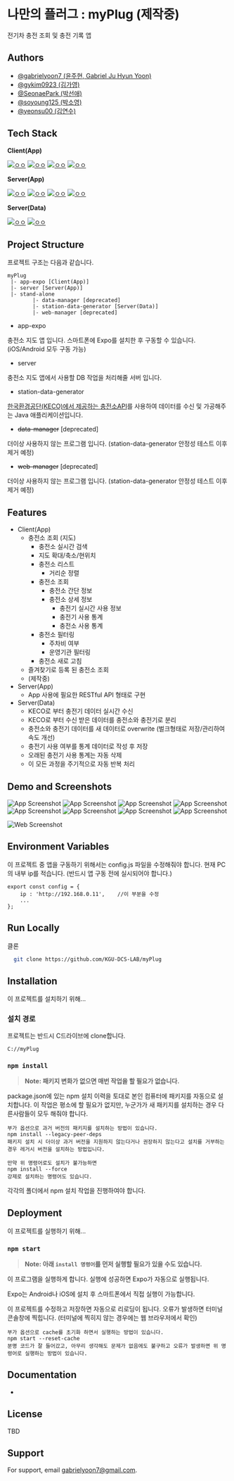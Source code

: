 
# 나만의 플러그 : myPlug (제작중)

전기차 충전 조회 및 충전 기록 앱


## Authors
- [@gabrielyoon7 (윤주현, Gabriel Ju Hyun Yoon)](https://github.com/gabrielyoon7)
- [@gykim0923 (김가영)](https://github.com/gykim0923)
- [@SeonaePark (박선애)](https://github.com/SeonaePark)
- [@soyoung125 (박소영)](https://github.com/soyoung125)
- [@yeonsu00 (김연수)](https://github.com/yeonsu00)


## Tech Stack

**Client(App)** 

[![ㅇㅇ](https://img.shields.io/badge/App-Expo%20GO-lightgray)](https://expo.dev/client)
[![ㅇㅇ](https://img.shields.io/badge/App-React%20Native-blue)](https://reactnative.dev/)
[![ㅇㅇ](https://img.shields.io/badge/App-Native%20Base-9cf)](https://nativebase.io/)
[![ㅇㅇ](https://img.shields.io/badge/App-React%20Native%20Navigation-blueviolet)](https://reactnavigation.org/)


**Server(App)**

[![ㅇㅇ](https://img.shields.io/badge/Backend-MongoDB-success)](https://www.mongodb.com/ko-kr)
[![ㅇㅇ](https://img.shields.io/badge/Backend-mongoose-red)](https://mongoosejs.com/)
[![ㅇㅇ](https://img.shields.io/badge/Backend-NodeJS-green)](https://nodejs.org/ko/)
[![ㅇㅇ](https://img.shields.io/badge/Backend-ExpressJS-black)](https://reactnative.dev/)

**Server(Data)**

[![ㅇㅇ](https://img.shields.io/badge/Backend-MongoDB-success)](https://www.mongodb.com/ko-kr)
[![ㅇㅇ](https://img.shields.io/badge/Backend-Java-red)](https://www.java.com/ko/)



## Project Structure

프로젝트 구조는 다음과 같습니다.

    myPlug
     |- app-expo [Client(App)]
     |- server [Server(App)]
     |- stand-alone
            |- data-manager [deprecated]
            |- station-data-generator [Server(Data)]
            |- web-manager [deprecated]
            

- app-expo

충전소 지도 앱 입니다. 스마트폰에 Expo를 설치한 후 구동할 수 있습니다. (iOS/Android 모두 구동 가능)

- server

충전소 지도 앱에서 사용할 DB 작업을 처리해줄 서버 입니다.

- station-data-generator

[한국환경공단(KECO)에서 제공하는 충전소API](https://www.data.go.kr/data/15013115/standard.do)를 사용하여 데이터를 수신 및 가공해주는 Java 애플리케이션입니다.

- ~~data-manager~~ [deprecated]

더이상 사용하지 않는 프로그램 입니다. (station-data-generator 안정성 테스트 이후 제거 예정)

- ~~web-manager~~ [deprecated]

더이상 사용하지 않는 프로그램 입니다. (station-data-generator 안정성 테스트 이후 제거 예정)

## Features

- Client(App)
  - 충전소 조회 (지도)
    - 충전소 실시간 검색
    - 지도 확대/축소/현위치
    - 충전소 리스트
        - 거리순 정렬
    - 충전소 조회
        - 충전소 간단 정보
        - 충전소 상세 정보
            - 충전기 실시간 사용 정보
            - 충전기 사용 통계
            - 충전소 사용 통계
    - 충전소 필터링
        - 주차비 여부
        - 운영기관 필터링
    - 충전소 새로 고침
  - 즐겨찾기로 등록 된 충전소 조회
  - (제작중)
- Server(App)
    - App 사용에 필요한 RESTful API 형태로 구현
- Server(Data)
  - KECO로 부터 충전기 데이터 실시간 수신
  - KECO로 부터 수신 받은 데이터를 충전소와 충전기로 분리
  - 충전소와 충전기 데이터를 새 데이터로 overwrite (벌크형태로 저장/관리하여 속도 개선)
  - 충전기 사용 여부를 통계 데이터로 작성 후 저장
  - 오래된 충전기 사용 통계는 자동 삭제
  - 이 모든 과정을 주기적으로 자동 반복 처리

## Demo and Screenshots

![App Screenshot](app-expo/screenshots/main.gif)
![App Screenshot](app-expo/screenshots/map.gif)
![App Screenshot](app-expo/screenshots/search.gif)
![App Screenshot](app-expo/screenshots/location.gif)
![App Screenshot](app-expo/screenshots/modalSmall.gif)
![App Screenshot](app-expo/screenshots/modalBig.gif)
![App Screenshot](app-expo/screenshots/list.gif)
![App Screenshot](app-expo/screenshots/filter.gif)

![Web Screenshot](app-expo/screenshots/data.gif)


## Environment Variables

이 프로젝트 중 앱을 구동하기 위해서는 config.js 파일을 수정해줘야 합니다.
현재 PC의 내부 ip를 적습니다. (반드시 앱 구동 전에 실시되어야 합니다.)

```
export const config = {
	ip : 'http://192.168.0.11',    //이 부분을 수정
    ...
};
```

## Run Locally

클론

```bash
  git clone https://github.com/KGU-DCS-LAB/myPlug
```

## Installation

이 프로젝트를 설치하기 위해...

### 설치 경로

프로젝트는 반드시 C드라이브에 clone합니다.

    C://myPlug


### `npm install`

> **Note: 패키지 변화가 없으면 매번 작업을 할 필요가 없습니다.**

package.json에 있는 npm 설치 이력을 토대로 본인 컴퓨터에 패키지를 자동으로 설치합니다.
이 작업은 평소에 할 필요가 없지만, 누군가가 새 패키지를 설치하는 경우 다른사람들이 모두 해줘야 합니다.

    부가 옵션으로 과거 버전의 패키지를 설치하는 방법이 있습니다.
    npm install --legacy-peer-deps
    패키지 설치 시 더이상 과거 버전을 지원하지 않는다거나 권장하지 않는다고 설치를 거부하는 경우 레거시 버전을 설치하는 방법입니다.

    만약 위 명령어로도 설치가 불가능하면
    npm install --force
    강제로 설치하는 명령어도 있습니다.

각각의 폴더에서 npm 설치 작업을 진행하여야 합니다.
## Deployment

이 프로젝트를 실행하기 위해...

### `npm start`
> **Note: 아래 `install 명령어`를 먼저 실행할 필요가 있을 수도 있습니다.**

이 프로그램을 실행하게 합니다.
실행에 성공하면 Expo가 자동으로 실행됩니다.

Expo는 Android나 iOS에 설치 후 스마트폰에서 직접 실행이 가능합니다.

이 프로젝트를 수정하고 저장하면 자동으로 리로딩이 됩니다.
오류가 발생하면 터미널 콘솔창에 찍힙니다. (터미널에 찍히지 않는 경우에는 웹 브라우저에서 확인)

    부가 옵션으로 cache를 초기화 하면서 실행하는 방법이 있습니다.
    npm start --reset-cache
    분명 코드가 잘 들어갔고, 아무리 생각해도 문제가 없음에도 불구하고 오류가 발생하면 위 명령어로 실행하는 방법이 있습니다.


## Documentation

-

## License

TBD

## Support

For support, email gabrielyoon7@gmail.com.

